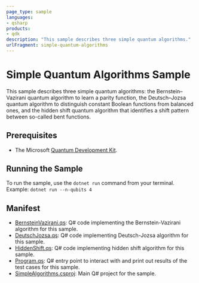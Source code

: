 ```yaml
---
page_type: sample
languages:
- qsharp
products:
- qdk
description: "This sample describes three simple quantum algorithms."
urlFragment: simple-quantum-algorithms
---
```


# Simple Quantum Algorithms Sample

This sample describes three simple quantum algorithms: the Bernstein–Vazirani quantum algorithm to learn a parity function, the Deutsch–Jozsa quantum algorithm to distinguish constant Boolean functions from balanced ones, and the hidden shift quantum algorithm that identifies a shift pattern between so-called bent functions.

## Prerequisites

- The Microsoft [Quantum Development Kit](https://docs.microsoft.com/quantum/install-guide/).

## Running the Sample

To run the sample, use the `dotnet run` command from your terminal. Example: `dotnet run --n-qubits 4`

## Manifest

- [BernsteinVazirani.qs](https://github.com/microsoft/Quantum/blob/main/samples/getting-started/simple-algorithms/BernsteinVazirani.qs): Q# code implementing the Bernstein-Vazirani algorithm for this sample.
- [DeutschJozsa.qs](https://github.com/microsoft/Quantum/blob/main/samples/getting-started/simple-algorithms/DeutschJozsa.qs): Q# code implementing Deutsch-Jozsa algorithm for this sample.
- [HiddenShift.qs](https://github.com/microsoft/Quantum/blob/main/samples/getting-started/simple-algorithms/HiddenShift.qs): Q# code implementing hidden shift algorithm for this sample.
- [Program.qs](https://github.com/microsoft/Quantum/blob/main/samples/getting-started/simple-algorithms/Program.qs): Q# entry point to interact with and print out results of the test cases for this sample.
- [SimpleAlgorithms.csproj](https://github.com/microsoft/Quantum/blob/main/samples/getting-started/simple-algorithms/SimpleAlgorithms.csproj): Main Q# project for the sample.
